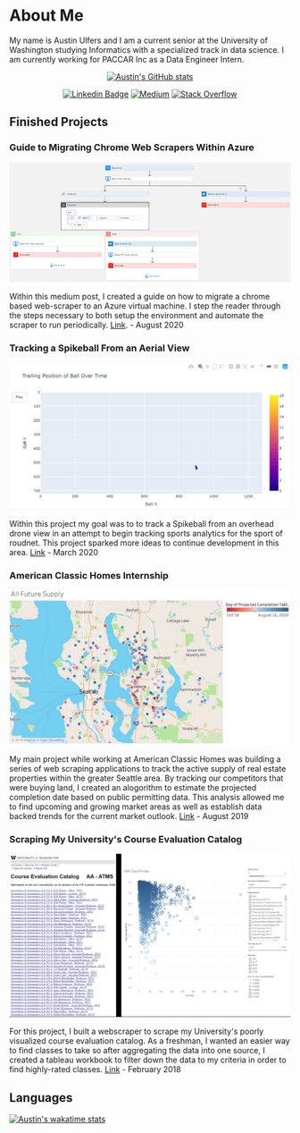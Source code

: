 # About Me

My name is Austin Ulfers and I am a current senior at the University of Washington studying Informatics with a specialized track in data science. I am currently working for PACCAR Inc as a Data Engineer Intern.

<div align=center>

[![Austin's GitHub stats](https://github-readme-stats.vercel.app/api?username=austinulfers&show_icons=true)](https://github.com/anuraghazra/github-readme-stats)

[![Linkedin Badge](https://img.shields.io/badge/LinkedIn-0077B5?style=for-the-badge&logo=linkedin&logoColor=white)](https://www.linkedin.com/in/austinulfers/)
[![Medium](https://img.shields.io/badge/Medium-12100E?style=for-the-badge&logo=medium&logoColor=white)](https://stackoverflow.com/users/9837010/austin-ulfers)
[![Stack Overflow](https://img.shields.io/badge/Stack_Overflow-FE7A16?style=for-the-badge&logo=stack-overflow&logoColor=white)](https://stackoverflow.com/users/9837010/austin-ulfers)

</div>

## Finished Projects

### Guide to Migrating Chrome Web Scrapers Within Azure

<img src = "img/AzureWebScraperLogic.png" alt="Azure Web Scraper Logic" width="700"/>

Within this medium post, I created a guide on how to migrate a chrome based web-scraper to an Azure virtual machine. I step the reader through the steps necessary to both setup the environment and automate the scraper to run periodically. [Link](https://medium.com/swlh/guide-to-migrating-automating-chrome-web-scrapers-within-azure-909a4203476a?source=friends_link&sk=ca6117f431e3eef91ad0a65487343426). - August 2020

### Tracking a Spikeball From an Aerial View

<img src = "img/spike_1-plotly.gif" alt="Tracking a Spikeball From a Drone" width="700"/>

Within this project my goal was to to track a Spikeball from an overhead drone view in an attempt to begin tracking sports analytics for the sport of roudnet. This project sparked more ideas to continue development in this area. [Link](https://austinulfers.github.io/spikeball-tracking/) - March 2020

### American Classic Homes Internship

<img src = "img/ACH Future Market Supply.PNG" alt="Seattle Future Market Supply" width="700"/>

My main project while working at American Classic Homes was building a series of web scraping applications to track the active supply of real estate properties within the greater Seattle area. By tracking our competitors that were buying land, I created an alogorithm to estimate the projected completion date based on public permitting data. This analysis allowed me to find upcoming and growing market areas as well as establish data backed trends for the current market outlook. [Link](https://github.com/austinulfers/austinulfers/blob/main/docs/Final%20Market%20Report%20Summer%202019.pdf) - August 2019

### Scraping My University's Course Evaluation Catalog

<img src = "img/UW Course Eval Project.png" alt="Before & After of Scraping" width="700"/>

For this project, I built a webscraper to scrape my University's poorly visualized course evaluation catalog. As a freshman, I wanted an easier way to find classes to take so after aggregating the data into one source, I created a tableau workbook to filter down the data to my criteria in order to find highly-rated classes. [Link](https://public.tableau.com/views/UWTableauCatalog/UWClassDashboard?:language=en-US&:display_count=n&:origin=viz_share_link) - February 2018

## Languages

[![Austin's wakatime stats](https://wakatime.com/share/@austinulfers/de0bdf45-9015-4bd9-b705-164f5f762971.svg)](https://wakatime.com/dashboard)